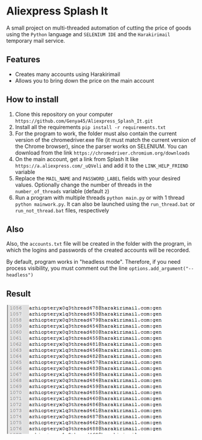 # Aliexpress Splash It
A small project on multi-threaded automation of cutting the price of goods using the `Python` language and `SELENIUM IDE` and the `Harakirimail` temporary mail service.

## Features
* Creates many accounts using Harakirimail
* Allows you to bring down the price on the main account

## How to install
1. Clone this repository on your computer
`https://github.com/Genya45/Aliexpress_Splash_It.git`
2. Install all the requirements `pip install -r requirements.txt`
3. For the program to work, the folder must also contain the current version of the chromedriver.exe file (it must match the current version of the Chrome browser), since the parser works on SELENIUM. You can download from the link `https://chromedriver.chromium.org/downloads`
4. On the main account, get a link from Splash It like `https://a.aliexpress.com/_uQVeli` and add it to the `LINK_HELP_FRIEND` variable
5. Replace the `MAIL_NAME` and `PASSWORD_LABEL` fields with your desired values. Optionally change the number of threads in the `number_of_threads` variable (default `2`)
6. Run a program with multiple threads `python main.py` or with 1 thread `python mainwork.py`. It can also be launched using the `run_thread.bat` or `run_not_thread.bat` files, respectively


## Also
Also, the `accounts.txt` file will be created in the folder with the program, in which the logins and passwords of the created accounts will be recorded.

By default, program works in "headless mode". Therefore, if you need process visibility, you must comment out the line `options.add_argument("--headless")`

## Result

![alt text](https://github.com/Genya45/Aliexpress_Splash_It/blob/main/Screenshot.png)
